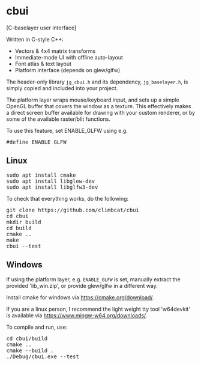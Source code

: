 # cbui

[C-baselayer user interface]

Written in C-style C++:

- Vectors & 4x4 matrix transforms
- Immediate-mode UI with offline auto-layout
- Font atlas & text layout
- Platform interface (depends on glew/glfw)

The header-only library <code>jg_cbui.h</code> and its dependency, <code>jg_baselayer.h</code>, is simply copied and included into your project.

The platform layer wraps mouse/keyboard input, and sets up a simple OpenGL buffer that covers the window as a texture.
This effectively makes a direct screen buffer available for drawing with your custom renderer, or by some of the available raster/blit functions.

To use this feature, set ENABLE_GLFW using e.g.

<pre>
#define ENABLE_GLFW
</pre>

## Linux

<pre>
sudo apt install cmake
sudo apt install libglew-dev
sudo apt install libglfw3-dev
</pre>

To check that everything works, do the following:

<pre>
git clone https://github.com/climbcat/cbui
cd cbui
mkdir build
cd build
cmake ..
make
cbui --test
</pre>


## Windows

If using the platform layer, e.g. <code>ENABLE_GLFW</code> is set, manually extract the provided 'lib_win.zip', or provide glew/glfw in a different way.

Install cmake for windows via https://cmake.org/download/.

If you are a linux person, I recommend the light weight tty tool 'w64devkit' is available via https://www.mingw-w64.org/downloads/.

To compile and run, use:

<pre>
cd cbui/build
cmake ..
cmake --build .
./Debug/cbui.exe --test
</pre>
